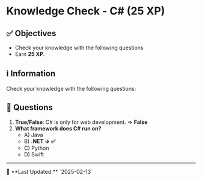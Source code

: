 # Knowledge Check - C# (25 XP)

## ✅ Objectives
- Check your knowledge with the following questions
- Earn **25 XP**.

## ℹ️ Information
Check your knowledge with the following questions:

## 📖 Questions
1. **True/False**: C# is only for web development. => <b>False</b>
2. **What framework does C# run on?**
   - A) Java  
   - B) <b>.NET  => ✅</b>
   - C) Python  
   - D) Swift  

<hr>
📅 **Last Updated:** `2025-02-13`